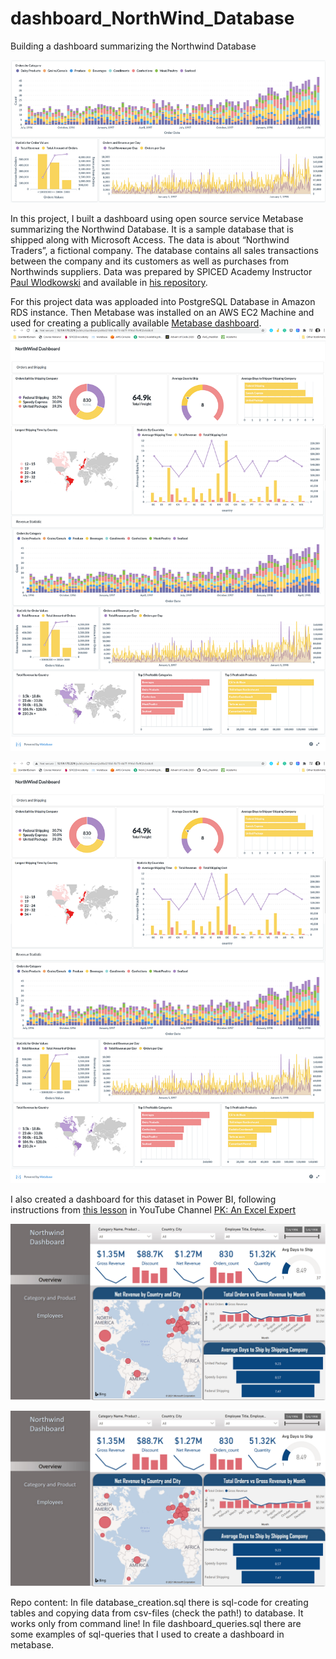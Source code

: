 # dashboard_NorthWind_Database
Building a dashboard summarizing the Northwind Database

![Dashboard](https://github.com/asyaparfenova/dashboard_NorthWind_Database/blob/main/images/dashboard_prtscr.png?raw=true "Metabase Dashboard / PrintScreen")

In this project, I built a dashboard using open source service Metabase summarizing the Northwind Database. It is a sample database that is shipped along with Microsoft Access. The data is about “Northwind Traders”, a fictional company. The database contains all sales transactions between the company and its customers as well as purchases from Northwinds suppliers.
Data  was prepared by SPICED Academy Instructor [Paul Wlodkowski](https://github.com/pawlodkowski) and available in [his repository](https://github.com/pawlodkowski/northwind_data_clean). 

For this project data was apploaded into PostgreSQL Database in Amazon RDS instance. Then Metabase was installed on an AWS EC2 Machine and used for creating a publically available [Metabase dashboard](http://52.59.170.229/public/dashboard/c8bd210d-3b70-4d7f-916d-ffe902ebd4c6).
![Metabase preview](https://github.com/asyaparfenova/dashboard_NorthWind_Database/blob/main/images/dashboard_full.png?raw=true "Metabase Preview")
<div style="text-align:center"><img src="https://github.com/asyaparfenova/dashboard_NorthWind_Database/blob/main/images/dashboard_full.png?raw=true" /></div>

I also created a dashboard for this dataset in Power BI, following instructions from [this lesson](https://www.youtube.com/watch?v=czON7fhEuYI&t=1599s) in YouTube Channel [PK: An Excel Expert](https://www.youtube.com/c/PKAnExcelExpert/about)

![PowerBI](https://github.com/asyaparfenova/dashboard_NorthWind_Database/blob/main/images/PowerBI1.png?raw=true "PowerBI Dashboard / Printscreen")

![PowerBI](https://github.com/asyaparfenova/dashboard_NorthWind_Database/blob/main/images/PowerBI1.png?raw=true "PowerBI Dashboard / Printscreen")

Repo content:
In file database_creation.sql there is sql-code for creating tables and copying data from csv-files (check the path!) to database. It works only from command line!
In file dashboard_queries.sql there are some examples of sql-queries that I used to create a dashboard in metabase.
